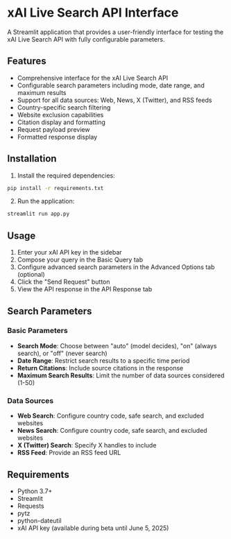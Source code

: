 # xAI Live Search API Interface

A Streamlit application that provides a user-friendly interface for testing the xAI Live Search API with fully configurable parameters.

## Features

- Comprehensive interface for the xAI Live Search API
- Configurable search parameters including mode, date range, and maximum results
- Support for all data sources: Web, News, X (Twitter), and RSS feeds
- Country-specific search filtering
- Website exclusion capabilities
- Citation display and formatting
- Request payload preview
- Formatted response display

## Installation

1. Install the required dependencies:

```bash
pip install -r requirements.txt
```

2. Run the application:

```bash
streamlit run app.py
```

## Usage

1. Enter your xAI API key in the sidebar
2. Compose your query in the Basic Query tab
3. Configure advanced search parameters in the Advanced Options tab (optional)
4. Click the "Send Request" button
5. View the API response in the API Response tab

## Search Parameters

### Basic Parameters
- **Search Mode**: Choose between "auto" (model decides), "on" (always search), or "off" (never search)
- **Date Range**: Restrict search results to a specific time period
- **Return Citations**: Include source citations in the response
- **Maximum Search Results**: Limit the number of data sources considered (1-50)

### Data Sources
- **Web Search**: Configure country code, safe search, and excluded websites
- **News Search**: Configure country code, safe search, and excluded websites
- **X (Twitter) Search**: Specify X handles to include
- **RSS Feed**: Provide an RSS feed URL

## Requirements

- Python 3.7+
- Streamlit
- Requests
- pytz
- python-dateutil
- xAI API key (available during beta until June 5, 2025)
